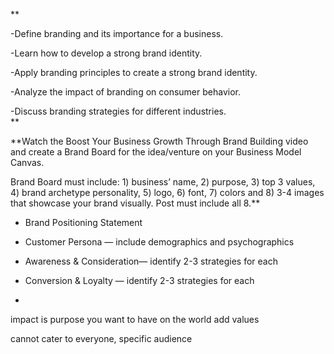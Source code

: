 **

-Define branding and its importance for a business. 

-Learn how to develop a strong brand identity. 

-Apply branding principles to create a strong brand identity. 

-Analyze the impact of branding on consumer behavior.

-Discuss branding strategies for different industries.  
**

**Watch the Boost Your Business Growth Through Brand Building video and create a Brand Board for the idea/venture on your Business Model Canvas. 

Brand Board must include: 1) business’ name, 2) purpose, 3) top 3 values, 4) brand archetype personality, 5) logo, 6) font, 7) colors and 8) 3-4 images that showcase your brand visually. Post must include all 8.**
- Brand Positioning Statement
    
- Customer Persona — include demographics and psychographics 
    
- Awareness & Consideration— identify 2-3 strategies for each
    
- Conversion & Loyalty — identify 2-3 strategies for each
    

-

impact is purpose you want to have on the world
add values

cannot cater to everyone, specific audience

